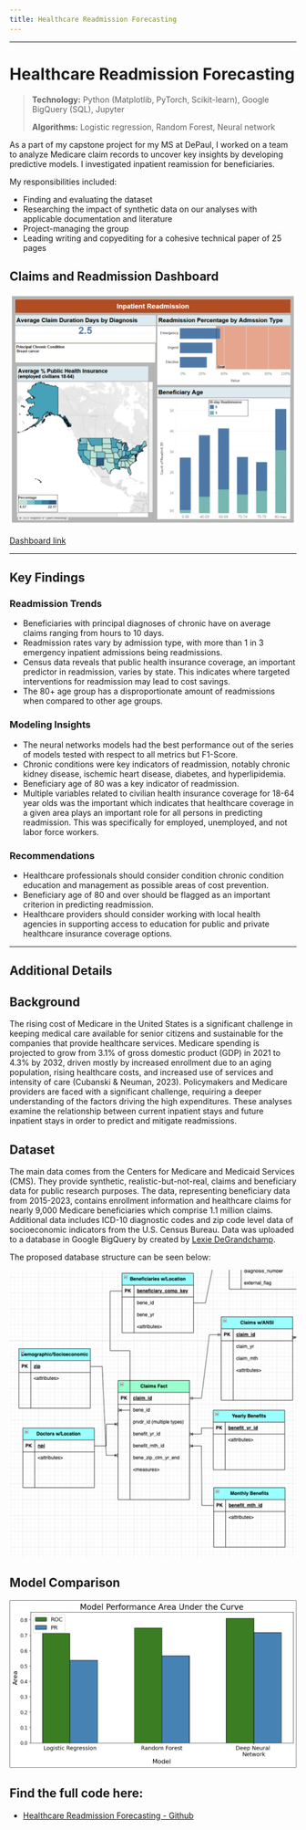 ```yaml
---
title: Healthcare Readmission Forecasting
---
```

---

# Healthcare Readmission Forecasting

> **Technology:**   Python (Matplotlib, PyTorch, Scikit-learn), Google BigQuery (SQL), Jupyter
> 
> **Algorithms:**   Logistic regression, Random Forest, Neural network 

As a part of my capstone project for my MS at DePaul, I worked on a team to analyze Medicare claim records to uncover key insights by developing predictive models. I investigated inpatient reamission for beneficiaries.

My responsibilities included:

- Finding and evaluating the dataset
- Researching the impact of synthetic data on our analyses with applicable documentation and literature
- Project-managing the group
- Leading writing and copyediting for a cohesive technical paper of 25 pages


## Claims and Readmission Dashboard
![Dashboard](images/medicare_dashboard.png)

<a href="https://public.tableau.com/views/InpatientReadmission/Dashboard2?:language=en-US&publish=yes&:sid=&:redirect=auth&:display_count=n&:origin=viz_share_link"> Dashboard link</a>

---

## Key Findings
### Readmission Trends
-	Beneficiaries with principal diagnoses of chronic have on average claims ranging from hours to 10 days.
-	Readmission rates vary by admission type, with more than 1 in 3 emergency inpatient admissions being readmissions.
-	Census data reveals that public health insurance coverage, an important predictor in readmission, varies by state. This indicates where targeted interventions for readmission may lead to cost savings.
-	The 80+ age group has a disproportionate amount of readmissions when compared to other age groups. 

### Modeling Insights
-	The neural networks models had the best performance out of the series of models tested with respect to all metrics but F1-Score.
-	Chronic conditions were key indicators of readmission, notably chronic kidney disease, ischemic heart disease, diabetes, and hyperlipidemia.
-	Beneficiary age of 80 was a key indicator of readmission.
-	Multiple variables related to civilian health insurance coverage for 18-64 year olds was the important which indicates that healthcare coverage in a given area plays an important role for all persons in predicting readmission. This was specifically for employed, unemployed, and not labor force workers.

### Recommendations
-	Healthcare professionals should consider condition chronic condition education and management as possible areas of cost prevention. 
-	Beneficiary age of 80 and over should be flagged as an important criterion in predicting readmission. 
-	Healthcare providers should consider working with local health agencies in supporting access to education for public and private healthcare insurance coverage options.

---

## Additional Details

## Background
The rising cost of Medicare in the United States is a significant challenge in keeping medical care available for senior citizens and sustainable for the companies that provide healthcare services. Medicare spending is projected to grow from 3.1% of gross domestic product (GDP) in 2021 to 4.3% by 2032, driven mostly by increased enrollment due to an aging population, rising healthcare costs, and increased use of services and intensity of care (Cubanski & Neuman, 2023). Policymakers and Medicare providers are faced with a significant challenge, requiring a deeper understanding of the factors driving the high expenditures. These analyses examine the relationship between current inpatient stays and future inpatient stays in order to predict and mitigate readmissions.


## Dataset
The main data comes from the Centers for Medicare and Medicaid Services (CMS). They provide synthetic, realistic-but-not-real, claims and beneficiary data for public research purposes. The data, representing beneficiary data from 2015-2023, contains enrollment information and healthcare claims for nearly 9,000 Medicare beneficiaries which comprise 1.1 million claims. Additional data includes ICD-10 diagnostic codes and zip code level data of socioeconomic indicators from the U.S. Census Bureau. 
Data was uploaded to a database in Google BigQuery by created by [Lexie DeGrandchamp](https://gleaming-adegrandchamp.wordpress.com/). 

The proposed database structure can be seen below:

![ERD](images/Medicare_schema.png)

## Model Comparison

![ROC and PR](images/readmission_model_comparison.png)

## Find the full code here:

* [Healthcare Readmission Forecasting - Github](https://github.com/griffin-reichmuth/Healthcare_readmission_predication)

